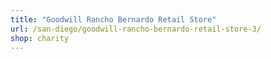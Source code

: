 ```yaml
---
title: "Goodwill Rancho Bernardo Retail Store"
url: /san-diego/goodwill-rancho-bernardo-retail-store-3/
shop: charity
---
```

